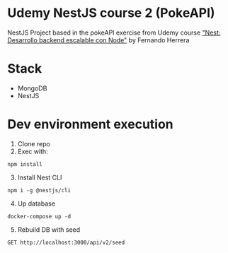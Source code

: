 # Udemy NestJS course 2 (PokeAPI)
NestJS Project based in the pokeAPI exercise from Udemy course ["Nest: Desarrollo backend escalable con Node"](https://www.udemy.com/course/nest-framework/) by Fernando Herrera

# Stack
* MongoDB
* NestJS

# Dev environment execution
1. Clone repo
2. Exec with:
```
npm install
```
3. Install Nest CLI
```
npm i -g @nestjs/cli
```
4. Up database
```
docker-compose up -d
```
5. Rebuild DB with seed
```
GET http://localhost:3000/api/v2/seed
```